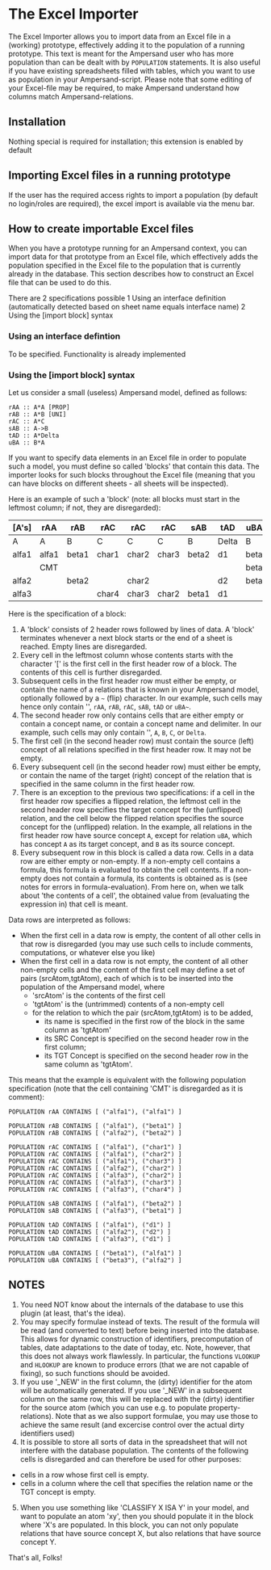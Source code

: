 # The Excel Importer
The Excel Importer allows you to import data from an Excel file in a (working) prototype, effectively adding it to the population of a running prototype. This text is meant for the Ampersand user who has more population than can be dealt with by `POPULATION` statements. It is also useful if you have existing spreadsheets filled with tables, which you want to use as population in your Ampersand-script. Please note that some editing of your Excel-file may be required, to make Ampersand understand how columns match Ampersand-relations.

## Installation
Nothing special is required for installation; this extension is enabled by default 

## Importing Excel files in a running prototype
If the user has the required access rights to import a population (by default no login/roles are required), the excel import is available via the menu bar.

## How to create importable Excel files
When you have a prototype running for an Ampersand context, you can import data for that prototype from an Excel file, which effectively adds the population specified in the Excel file to the population that is currently already in the database. This section describes how to construct an Excel file that can be used to do this.

There are 2 specifications possible
1 Using an interface definition (automatically detected based on sheet name equals interface name)
2 Using the [import block] syntax

### Using an interface defintion
To be specified. Functionality is already implemented

### Using the [import block] syntax
Let us consider a small (useless) Ampersand model, defined as follows:

	rAA :: A*A [PROP]
	rAB :: A*B [UNI]
	rAC :: A*C
	sAB :: A->B
	tAD :: A*Delta
	uBA :: B*A

If you want to specify data elements in an Excel file in order to populate such a model, you must define so called 'blocks' that contain this data. The importer looks for such blocks throughout the Excel file (meaning that you can have blocks on different sheets - all sheets will be inspected).

Here is an example of such a 'block' (note: all blocks must start in the leftmost column; if not, they are disregarded):

| [A's] |  rAA  |  rAB  |  rAC  |  rAC  |  rAC  |  sAB  |  tAD   |  uBA~ |
|-------|-------|-------|-------|-------|-------|-------|--------|-------|
|   A   |   A   |   B   |   C   |   C   |   C   |   B   | Delta  |   B   |
| alfa1 | alfa1 | beta1 | char1 | char2 | char3 | beta2 | d1     | beta1 |
|       |  CMT  |       |       |       |       |       |        | beta2 |
| alfa2 |       | beta2 |       | char2 |       |       | d2     | beta3 |
| alfa3 |       |       | char4 | char3 | char2 | beta1 | d1     |       |

Here is the specification of a block:
1. A 'block' consists of 2 header rows followed by lines of data. A 'block' terminates whenever a next block starts or the end of a sheet is reached. Empty lines are disregarded.
2. Every cell in the leftmost column whose contents starts with the character '[' is the first cell in the first header row of a block. The contents of this cell is further disregarded. 
3. Subsequent cells in the first header row must either be empty, or contain the name of a relations that is known in your Ampersand model, optionally followed by a `~` (flip) character. In our example, such cells may hence only contain '', `rAA`, `rAB`, `rAC`, `sAB`, `tAD` or `uBA~`.
4. The second header row only contains cells that are either empty or contain a concept name, or contain a concept name and delimiter. In our example, such cells may only contain '', `A`, `B`, `C`, or `Delta`.
5. The first cell (in the second header row) must contain the source (left) concept of all relations specified in the first header row. It may not be empty.
6. Every subsequent cell (in the second header row) must either be empty, or contain the name of the target (right) concept of the relation that is specified in the same column in the first header row.
7. There is an exception to the previous two specifications: if a cell in the first header row specifies a flipped relation, the leftmost cell in the second header row specifies the target concept for the (unflipped) relation, and the cell below the flipped relation specifies the source concept for the (unflipped) relation. In the example, all relations in the first header row have source concept `A`, except for relation `uBA`, which has concept `A` as its target concept, and `B` as its source concept.
8. Every subsequent row in this block is called a data row. Cells in a data row are either empty or non-empty. If a non-empty cell contains a formula, this formula is evaluated to obtain the cell contents. If a non-empty does not contain a formula, its contents is obtained as is (see notes for errors in formula-evaluation). From here on, when we talk about 'the contents of a cell', the obtained value from (evaluating the expression in) that cell is meant.

Data rows are interpreted as follows:
- When the first cell in a data row is empty, the content of all other cells in that row is disregarded (you may use such cells to include comments, computations, or whatever else you like)
- When the first cell in a data row is not empty, the content of all other non-empty cells and the content of the first cell may define a set of pairs (srcAtom,tgtAtom), each of which is to be inserted into the population of the Ampersand model, where
  - 'srcAtom' is the contents of the first cell
  - 'tgtAtom' is the (untrimmed) contents of a non-empty cell
  - for the relation to which the pair (srcAtom,tgtAtom) is to be added,
    - its name is specified in the first row of the block in the same column as 'tgtAtom'
    - its SRC Concept is specified on the second header row in the first column;
    - its TGT Concept is specified on the second header row in the same column as 'tgtAtom'.

This means that the example is equivalent with the following population specification (note that the cell containing 'CMT' is disregarded as it is comment):

	POPULATION rAA CONTAINS [ ("alfa1"), ("alfa1") ] 
	
	POPULATION rAB CONTAINS [ ("alfa1"), ("beta1") ] 
	POPULATION rAB CONTAINS [ ("alfa2"), ("beta2") ] 
	
	POPULATION rAC CONTAINS [ ("alfa1"), ("char1") ] 
	POPULATION rAC CONTAINS [ ("alfa1"), ("char2") ] 
	POPULATION rAC CONTAINS [ ("alfa1"), ("char3") ] 
	POPULATION rAC CONTAINS [ ("alfa2"), ("char2") ] 
	POPULATION rAC CONTAINS [ ("alfa3"), ("char2") ] 
	POPULATION rAC CONTAINS [ ("alfa3"), ("char3") ] 
	POPULATION rAC CONTAINS [ ("alfa3"), ("char4") ] 
	
	POPULATION sAB CONTAINS [ ("alfa1"), ("beta2") ] 
	POPULATION sAB CONTAINS [ ("alfa3"), ("beta1") ] 
	
	POPULATION tAD CONTAINS [ ("alfa1"), ("d1") ] 
	POPULATION tAD CONTAINS [ ("alfa2"), ("d2") ] 
	POPULATION tAD CONTAINS [ ("alfa3"), ("d1") ] 
	
	POPULATION uBA CONTAINS [ ("beta1"), ("alfa1") ] 
	POPULATION uBA CONTAINS [ ("beta3"), ("alfa2") ] 

## NOTES
1. You need NOT know about the internals of the database to use this plugin (at least, that's the idea).
2. You may specify formulae instead of texts. The result of the formula will be read (and converted to text) before being inserted into the database. This allows for dynamic construction of identifiers, precomputation of tables, date adaptations to the date of today, etc. Note, however, that this does not always work flawlessly. In particular, the functions `VLOOKUP` and `HLOOKUP` are known to produce errors (that we are not capable of fixing), so such functions should be avoided.
3. If you use '_NEW' in the first column, the (dirty) identifier for the atom will be automatically generated. If you use '_NEW' in a subsequent column on the same row, this will be replaced with the (dirty) identifier for the source atom (which you can use e.g. to populate property-relations). Note that as we also support formulae, you may use those to achieve the same result (and excercise control over the actual dirty identifiers used)
4. It is possible to store all sorts of data in the spreadsheet that will not interfere with the database population. The contents of the following cells is disregarded and can therefore be used for other purposes:
  - cells in a row whose first cell is empty.
  - cells in a column where the cell that specifies the relation name or the TGT concept is empty.
5. When you use something like 'CLASSIFY X ISA Y' in your model, and want to populate an atom 'xy', then you should populate it in the block where 'X's are populated. In this block, you can not only populate relations that have source concept X, but also relations that have source concept Y.

That's all, Folks!
